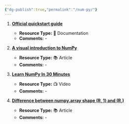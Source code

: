 ```yaml
---
{"dg-publish":true,"permalink":"/num-py/"}
---
```



1. [**Official quickstart guide**](https://numpy.org/devdocs/user/quickstart.html)
   - **Resource Type:** 📜 Documentation
   - **Comments:** -

2. [**A visual introduction to NumPy**](https://jalammar.github.io/visual-numpy/)
   - **Resource Type:** 📚 Article
   - **Comments:** -

3. [**Learn NumPy In 30 Minutes**](https://www.youtube.com/watch?v=lXZk0g60qRg)
   - **Resource Type:** 📺 Video
   - **Comments:** -

4. [**Difference between numpy.array shape (R, 1) and (R,)**](https://stackoverflow.com/questions/22053050/difference-between-numpy-array-shape-r-1-and-r)
   - **Resource Type:** 📚 Article
   - **Comments:** -
